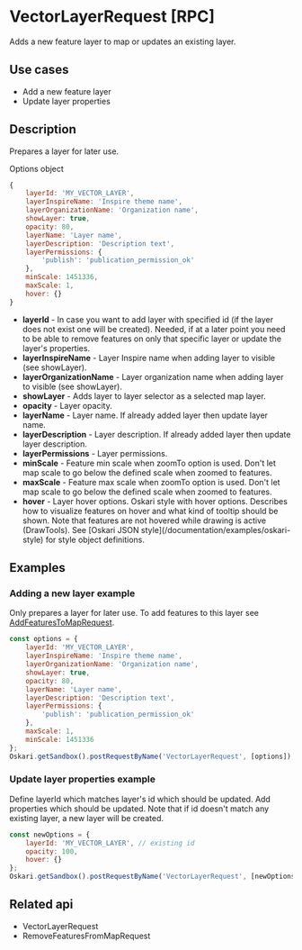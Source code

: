 # VectorLayerRequest [RPC]

Adds a new feature layer to map or updates an existing layer.

## Use cases

- Add a new feature layer
- Update layer properties

## Description

Prepares a layer for later use.

Options object
```javascript
{
    layerId: 'MY_VECTOR_LAYER',
    layerInspireName: 'Inspire theme name',
    layerOrganizationName: 'Organization name',
    showLayer: true,
    opacity: 80,
    layerName: 'Layer name',
    layerDescription: 'Description text',
    layerPermissions: {
        'publish': 'publication_permission_ok'
    },
    minScale: 1451336,
    maxScale: 1,
    hover: {}
}
```
<ul>
    <li>
        <b>layerId</b> - In case you want to add layer with specified id (if the layer does not exist one will be created). Needed, if at a later point you need to be able to remove features on only that specific layer or update the layer's properties.
    </li><li>
        <b>layerInspireName</b> - Layer Inspire name when adding layer to visible (see showLayer).
    </li><li>
        <b>layerOrganizationName</b> - Layer organization name when adding layer to visible (see showLayer).
    </li><li>
        <b>showLayer</b> - Adds layer to layer selector as a selected map layer.
    </li><li>
        <b>opacity</b> - Layer opacity.
    </li><li>
        <b>layerName</b> - Layer name. If already added layer then update layer name.
    </li><li>
        <b>layerDescription</b> - Layer description. If already added layer then update layer description.
    </li><li>
        <b>layerPermissions</b> - Layer permissions.
    </li><li>
        <b>minScale</b> - Feature min scale when zoomTo option is used. Don't let map scale to go below the defined scale when zoomed to features.
    </li><li>
        <b>maxScale</b> - Feature max scale when zoomTo option is used. Don't let map scale to go below the defined scale when zoomed to features.
    </li><li>
        <b>hover</b> - Layer hover options. Oskari style with hover options. Describes how to visualize features on hover and what kind of tooltip should be shown. Note that features are not hovered while drawing is active (DrawTools). See [Oskari JSON style](/documentation/examples/oskari-style) for style object definitions.
    </li>
</ul>

## Examples
### Adding a new layer example
Only prepares a layer for later use. To add features to this layer see [AddFeaturesToMapRequest](/api/requests/#unreleased/mapping/mapmodule/request/addfeaturestomaprequest.md).

```javascript
const options = {
    layerId: 'MY_VECTOR_LAYER',
    layerInspireName: 'Inspire theme name',
    layerOrganizationName: 'Organization name',
    showLayer: true,
    opacity: 80,
    layerName: 'Layer name',
    layerDescription: 'Description text',
    layerPermissions: {
        'publish': 'publication_permission_ok'
    },
    maxScale: 1,
    minScale: 1451336
};
Oskari.getSandbox().postRequestByName('VectorLayerRequest', [options]); 

```
### Update layer properties example
Define layerId which matches layer's id which should be updated. Add properties which should be updated. Note that if id doesn't match any existing layer, a new layer will be created.

```javascript
const newOptions = {
    layerId: 'MY_VECTOR_LAYER', // existing id
    opacity: 100,
    hover: {}
};
Oskari.getSandbox().postRequestByName('VectorLayerRequest', [newOptions]); 
```

## Related api

- VectorLayerRequest
- RemoveFeaturesFromMapRequest